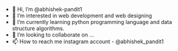 - 👋 Hi, I’m @abhishek-pandit1
- 👀 I’m interested in web development and web designing 
- 🌱 I’m currently learning python programming language and data structure algorithms.
- 💞️ I’m looking to collaborate on ...
- 📫 How to reach me instagram account - @abhishek_pandit1

<!---
abhishek-pandit1/abhishek-pandit1 is a ✨ special ✨ repository because its `README.md` (this file) appears on your GitHub profile.
You can click the Preview link to take a look at your changes.
--->
